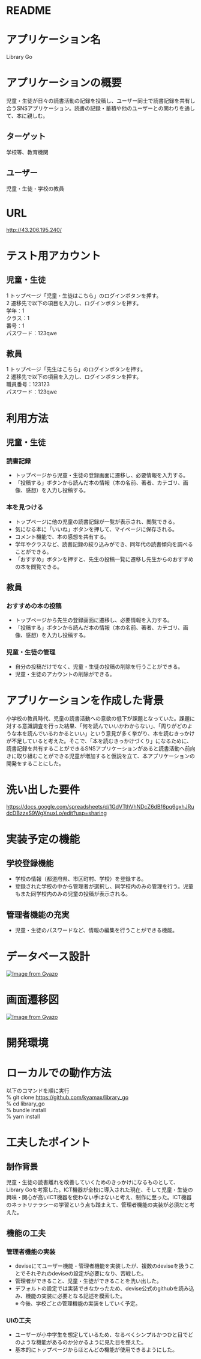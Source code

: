 # README

# アプリケーション名
Library Go<br>

# アプリケーションの概要
児童・生徒が日々の読書活動の記録を投稿し、ユーザー同士で読書記録を共有し合うSNSアプリケーション。読書の記録・蓄積や他のユーザーとの関わりを通して、本に親しむ。<br>
## ターゲット
学校等、教育機関

## ユーザー
児童・生徒・学校の教員

# URL
http://43.206.195.240/

# テスト用アカウント
## 児童・生徒
1 トップページ「児童・生徒はこちら」のログインボタンを押す。<br>
2 遷移先で以下の項目を入力し、ログインボタンを押す。<br>
学年：1<br>
クラス：1<br>
番号：1<br>
パスワード：123qwe<br>

## 教員
1 トップページ「先生はこちら」のログインボタンを押す。<br>
2 遷移先で以下の項目を入力し、ログインボタンを押す。<br>
職員番号：123123<br>
パスワード：123qwe<br>

# 利用方法
## 児童・生徒
### 読書記録
- トップページから児童・生徒の登録画面に遷移し、必要情報を入力する。<br>
- 「投稿する」ボタンから読んだ本の情報（本の名前、著者、カテゴリ、画像、感想）を入力し投稿する。<br>

### 本を見つける
- トップページに他の児童の読書記録が一覧が表示され、閲覧できる。<br>
- 気になる本に「いいね」ボタンを押して、マイページに保存される。<br>
- コメント機能で、本の感想を共有する。<br>
- 学年やクラスなど、読書記録の絞り込みができ、同年代の読書傾向を調べることができる。<br>
- 「おすすめ」ボタンを押すと、先生の投稿一覧に遷移し先生からのおすすめの本を閲覧できる。<br>

## 教員
### おすすめの本の投稿
- トップページから先生の登録画面に遷移し、必要情報を入力する。<br>
- 「投稿する」ボタンから読んだ本の情報（本の名前、著者、カテゴリ、画像、感想）を入力し投稿する。<br>

### 児童・生徒の管理
- 自分の投稿だけでなく、児童・生徒の投稿の削除を行うことができる。<br>
- 児童・生徒のアカウントの削除ができる。</br>

# アプリケーションを作成した背景
小学校の教員時代、児童の読書活動への意欲の低下が課題となっていた。課題に対する意識調査を行った結果、「何を読んでいいかわからない」、「周りがどのような本を読んでいるわかるといい」という意見が多く挙がり、本を読むきっかけが不足していると考えた。そこで、「本を読むきっかけづくり」になるために、読書記録を共有することができるSNSアプリケーションがあると読書活動へ前向きに取り組むことができる児童が増加すると仮説を立て、本アプリケーションの開発をすることにした。

# 洗い出した要件
https://docs.google.com/spreadsheets/d/1GdVTthVhNDcZ6dBf6pq6gxhJRudcDBzzxS9WgXnuxLo/edit?usp=sharing

# 実装予定の機能
## 学校登録機能
- 学校の情報（都道府県、市区町村、学校）を登録する。
- 登録された学校の中から管理者が選択し、同学校内のみの管理を行う。児童もまた同学校内のみの児童の投稿が表示される。

## 管理者機能の充実
- 児童・生徒のパスワードなど、情報の編集を行うことができる機能。

# データベース設計
[![Image from Gyazo](https://i.gyazo.com/32d86f2466a6c6758dc3ee78794f6d54.png)](https://gyazo.com/32d86f2466a6c6758dc3ee78794f6d54)

# 画面遷移図
[![Image from Gyazo](https://i.gyazo.com/6ae0ef893189b231394d958d621be2eb.png)](https://gyazo.com/6ae0ef893189b231394d958d621be2eb)

# 開発環境

# ローカルでの動作方法
以下のコマンドを順に実行<br>
% git clone https://github.com/kyamax/library_go<br>
% cd library_go<br>
% bundle install<br>
% yarn install<br>

# 工夫したポイント
## 制作背景
児童・生徒の読書離れを改善していくためのきっかけになるものとして、Library Goを考案した。ICT機器が全校に導入された現在、そして児童・生徒の興味・関心が高いICT機器を使わない手はないと考え、制作に至った。ICT機器のネットリテラシーの学習という点も踏まえて、管理者機能の実装が必須だと考えた。
## 機能の工夫
### 管理者機能の実装
- deviseにてユーザー機能・管理者機能を実装したが、複数のdeviseを扱うことでそれぞれのdeviseの設定が必要になり、苦戦した。
- 管理者ができること、児童・生徒ができることを洗い出した。
- デフォルトの設定では実装できなかったため、devise公式のgithubを読み込み、機能の実装に必要となる記述を模索した。<br>
※ 今後、学校ごとの管理機能の実装をしていく予定。
### UIの工夫
- ユーザーが小中学生を想定しているため、なるべくシンプルかつひと目でどのような機能があるのか分かるように見た目を整えた。
- 基本的にトップページからほとんどの機能が使用できるようにした。

